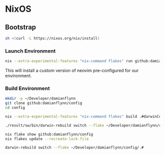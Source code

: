 # NixOS

## Bootstrap

```bash 
sh <(curl -L https://nixos.org/nix/install) 
```

### Launch Environment

```bash
nix --extra-experimental-features "nix-command flakes" run github:damianflynn/nvim
```

This will install a custom version of neovim pre-configured for our environment.


### Build Environment

```bash
mkdir -p ~/Developer/damianflynn
git clone github:damianflynn/config
cd config

nix --extra-experimental-features "nix-command flakes" build .#darwinConfigurations.damianflynn.system

./result/sw/bin/darwin-rebuild switch --flake ~/Developer/damianflynn/config

nix flake show github:damianflynn/config
nix flakes update --recreate-lock-file

darwin-rebuild switch --flake ~/Developer/damianflynn/config/.#
```